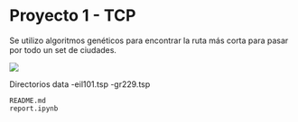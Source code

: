 # Proyecto 1 - TCP
Se utilizo algoritmos genéticos para encontrar la ruta más corta para pasar por todo un set de ciudades.

![](./tsp_evolution.gif)

Directorios
    data
        -eil101.tsp
        -gr229.tsp

    README.md
    report.ipynb
    